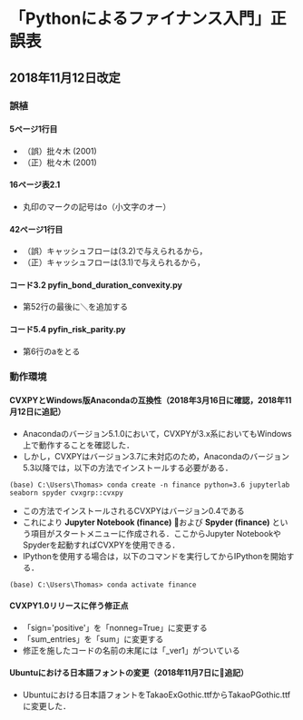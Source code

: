 # 「Pythonによるファイナンス入門」正誤表

## 2018年11月12日改定

### 誤植

#### 5ページ1行目

+ （誤）批々木 (2001)
+ （正）枇々木 (2001)

#### 16ページ表2.1

+ 丸印のマークの記号はo（小文字のオー）

#### 42ページ1行目

+ （誤）キャッシュフローは(3.2)で与えられるから，
+ （正）キャッシュフローは(3.1)で与えられるから，

#### コード3.2 pyfin\_bond\_duration\_convexity.py

+ 第52行の最後に＼を追加する

#### コード5.4 pyfin\_risk\_parity.py

+ 第6行のaをとる

### 動作環境

#### CVXPYとWindows版Anacondaの互換性（2018年3月16日に確認，2018年11月12日に追記）

+ Anacondaのバージョン5.1.0において，CVXPYが3.x系においてもWindows上で動作することを確認した．
+ しかし，CVXPYはバージョン3.7に未対応のため，Anacondaのバージョン5.3以降では，以下の方法でインストールする必要がある．

```IPython
(base) C:\Users\Thomas> conda create -n finance python=3.6 jupyterlab seaborn spyder cvxgrp::cvxpy
```

+ この方法でインストールされるCVXPYはバージョン0.4である
+ これにより **Jupyter Notebook (finance)** および **Spyder (finance)** という項目がスタートメニューに作成される．ここからJupyter NotebookやSpyderを起動すればCVXPYを使用できる．
+ IPythonを使用する場合は，以下のコマンドを実行してからIPythonを開始する．

```IPython
(base) C:\Users\Thomas> conda activate finance
```

#### CVXPY1.0リリースに伴う修正点

+ 「sign='positive'」を「nonneg=True」に変更する
+ 「sum_entries」を「sum」に変更する
+ 修正を施したコードの名前の末尾には「_ver1」がついている

#### Ubuntuにおける日本語フォントの変更（2018年11月7日に追記）

+ Ubuntuにおける日本語フォントをTakaoExGothic.ttfからTakaoPGothic.ttfに変更した．
